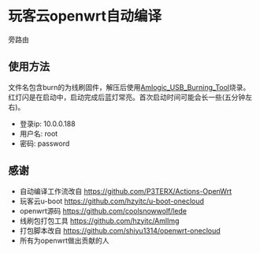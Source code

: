 
# 玩客云openwrt自动编译

旁路由

## 使用方法

文件名包含burn的为线刷固件，解压后使用[Amlogic_USB_Burning_Tool](https://androiddatahost.com/khfj4)烧录。\
红灯闪是在启动中，启动完成后蓝灯常亮。首次启动时间可能会长一些(五分钟左右)。

- 登录ip: 10.0.0.188
- 用户名: root
- 密码: password

## 感谢
- 自动编译工作流改自 https://github.com/P3TERX/Actions-OpenWrt
- 玩客云u-boot https://github.com/hzyitc/u-boot-onecloud
- openwrt源码 https://github.com/coolsnowwolf/lede
- 线刷包打包工具 https://github.com/hzyitc/AmlImg
- 打包脚本改自 https://github.com/shiyu1314/openwrt-onecloud
- 所有为openwrt做出贡献的人
